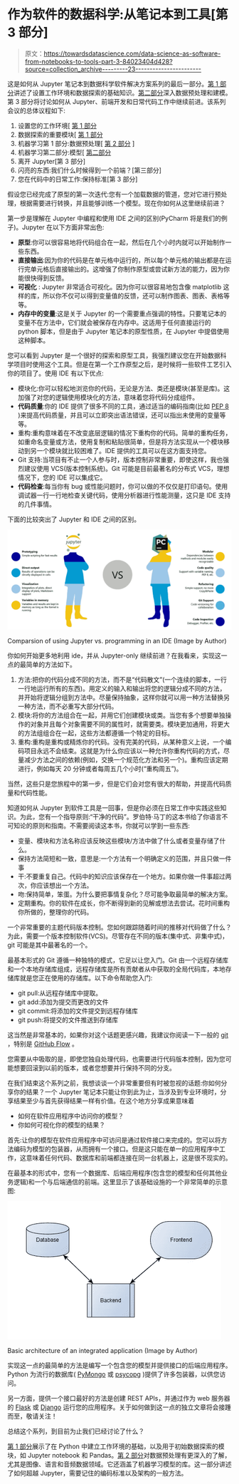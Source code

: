 # 作为软件的数据科学:从笔记本到工具[第 3 部分]

> 原文：<https://towardsdatascience.com/data-science-as-software-from-notebooks-to-tools-part-3-84023404d428?source=collection_archive---------23----------------------->

这是如何从 Jupyter 笔记本到数据科学软件解决方案系列的最后一部分。[第 1 部分](/data-science-as-software-from-notebooks-to-tools-part-1-253a39e4fc0a)讲述了设置工作环境和数据探索的基础知识。[第二部分](/data-science-as-software-from-notebooks-to-tools-part-2-e1d1bf99d067)深入数据预处理和建模。第 3 部分将讨论如何从 Jupyter、前端开发和日常代码工作中继续前进。该系列会议的总体议程如下:

1.  设置您的工作环境[ [第 1 部分](/data-science-as-software-from-notebooks-to-tools-part-1-253a39e4fc0a)
2.  数据探索的重要模块[ [第 1 部分](/data-science-as-software-from-notebooks-to-tools-part-1-253a39e4fc0a)
3.  机器学习第 1 部分:数据预处理[ [第 2 部分](/data-science-as-software-from-notebooks-to-tools-part-2-e1d1bf99d067) ]
4.  机器学习第二部分:模型[ [第二部分](/data-science-as-software-from-notebooks-to-tools-part-2-e1d1bf99d067)
5.  离开 Jupyter[第 3 部分]
6.  闪亮的东西:我们什么时候得到一个前端？[第三部分]
7.  您在代码中的日常工作:保持标准[第 3 部分]

假设您已经完成了原型的第一次迭代:您有一个加载数据的管道，您对它进行预处理，根据需要进行转换，并且能够训练一个模型。现在你如何从这里继续前进？

第一步是理解在 Jupyter 中编程和使用 IDE 之间的区别(PyCharm 将是我们的例子)。Jupyter 在以下方面非常出色:

*   **原型**:你可以很容易地将代码组合在一起，然后在几个小时内就可以开始制作一些东西。
*   **直接输出**:因为你的代码是在单元格中运行的，所以每个单元格的输出都是在运行完单元格后直接输出的。这增强了你制作原型或尝试新方法的能力，因为你能很快得到反馈。
*   **可视化** : Jupyter 非常适合可视化。因为你可以很容易地包含像 matplotlib 这样的库，所以你不仅可以得到变量值的反馈，还可以制作图表、图表、表格等等。
*   **内存中的变量**:这是关于 Jupyter 的一个需要重点强调的特性。只要笔记本的变量不在方法中，它们就会被保存在内存中。这适用于任何直接运行的 python 脚本，但是由于 Jupyter 笔记本的原型性质，在 Jupyter 中提倡使用这种脚本。

您可以看到 Jupyter 是一个很好的探索和原型工具，我强烈建议您在开始数据科学项目时使用这个工具。但是在第一个工作原型之后，是时候将一些软件工艺引入你的项目了。使用 IDE 有以下优点:

*   模块化:你可以轻松地浏览你的代码，无论是方法、类还是模块(甚至是库)。这加强了对您的逻辑使用模块化的方法，意味着您将代码分成组件。
*   **代码质量**:你的 IDE 提供了很多不同的工具，通过适当的编码指南(比如 [PEP 8](https://www.python.org/dev/peps/pep-0008/) )来提高代码质量，并且可以立即突出语法错误，还可以指出未使用的变量等等。
*   重构:重构意味着在不改变底层逻辑的情况下重构你的代码。简单的重构任务，如重命名变量或方法，使用复制和粘贴很简单，但是将方法实现从一个模块移动到另一个模块就比较困难了。IDE 提供的工具可以在这方面支持您。
*   Git 支持:当项目有不止一个人参与时，版本控制非常重要，即使这样，我也强烈建议使用 VCS(版本控制系统)。Git 可能是目前最著名的分布式 VCS，理想情况下，您的 IDE 可以集成它。
*   **代码检查**:每当你有 bug 或性能问题时，你可以做的不仅仅是打印语句。使用调试器一行一行地检查关键代码，使用分析器进行性能测量，这只是 IDE 支持的几件事情。

下面的比较突出了 Jupyter 和 IDE 之间的区别。

![](img/4bcc6a2806fb439f433b1784f87acd5a.png)

Comparsion of using Jupyter vs. programming in an IDE (Image by Author)

你如何开始更多地利用 ide，并从 Jupyter-only 继续前进？在我看来，实现这一点的最简单的方法如下。

1.  方法:把你的代码分成不同的方法，而不是“代码散文”(一个连续的脚本，一行一行地运行所有的东西)。用定义的输入和输出将您的逻辑分成不同的方法，并开始将逻辑分组到方法中。尽量保持抽象，这样你就可以用一种方法替换另一种方法，而不必重写大部分代码。
2.  模块:将你的方法组合在一起，并用它们创建模块或类。当您有多个想要单独操作的对象并且每个对象需要不同的属性时，就需要类。模块更加通用，将更大的方法组组合在一起，这些方法都遵循一个特定的目标。
3.  重构:重构是重构或精炼你的代码。没有完美的代码，从某种意义上说，一个编码项目永远不会结束。这就是为什么你应该以一种允许你重构代码的方式，尽量减少方法之间的依赖(例如，交换一个规范化方法和另一个)。重构应该定期进行，例如每天 20 分钟或者每周五几个小时(“重构周五”)。

当然，这些只是您旅程中的第一步，但是它们会对您有很大的帮助，并提高代码质量和代码性能。

知道如何从 Jupyter 到软件工具是一回事，但是你必须在日常工作中实践这些知识。为此，您有一个指导原则:“干净的代码”。罗伯特·马丁的这本书给了你语言不可知论的原则和指南。不需要阅读这本书，你就可以学到一些东西:

*   变量、模块和方法名称应该反映这些模块/方法中做了什么或者变量存储了什么。
*   保持方法简短和一致，意思是:一个方法有一个明确定义的范围，并且只做一件事
*   干:不要重复自己。代码中的知识应该保存在一个地方。如果你做一件事超过两次，你应该想出一个方法。
*   吻:保持简单，笨蛋。为什么要把事情复杂化？尽可能争取最简单的解决方案。
*   定期重构。你的软件在成长，你不断得到新的见解或想法去尝试。花时间重构你所做的，整理你的代码。

一个非常重要的主题代码版本控制。您如何跟踪随着时间的推移对代码做了什么？为此，需要一个版本控制软件(VCS)。尽管存在不同的版本(集中式、非集中式)，git 可能是其中最著名的一个。

最基本形式的 Git 遵循一种独特的模式，它足以让您入门。Git 由一个远程存储库和一个本地存储库组成，远程存储库是所有贡献者从中获取的全局代码库，本地存储库就是您正在使用的存储库。以下命令帮助您入门:

*   git pull:从远程存储库中提取。
*   git add:添加为提交而更改的文件
*   git commit:将添加的文件提交到远程存储库
*   git push:将提交的文件推送到存储库

这当然是非常基本的，如果你对这个话题更感兴趣，我建议你阅读一下一般的 [git](https://git-scm.com/docs/gittutorial) ，特别是 [GitHub Flow](https://guides.github.com/introduction/flow/) 。

您需要从中吸取的是，即使您独自处理代码，也需要进行代码版本控制，因为您可能想要回滚到以前的版本，或者您想要并行保持不同的分支。

在我们结束这个系列之前，我想谈谈一个非常重要但有时被忽视的话题:你如何分享你的结果？一个 Jupyter 笔记本只能让你到此为止，当涉及到专业环境时，分享结果至少与首先获得结果一样有价值。在这个地方分享成果意味着

*   如何在软件应用程序中访问你的模型？
*   你如何可视化你的模型的结果？

首先:让你的模型在软件应用程序中可访问是通过软件接口来完成的。您可以将方法编码为模型的包装器，从而拥有一个接口。但是这只能在单一的应用程序中工作，这意味着任何代码、数据库和前端都连接在同一台机器上，这是很不现实的。

在最基本的形式中，您有一个数据库、后端应用程序(包含您的模型和任何其他业务逻辑)和一个与后端通信的前端。这里显示了该基础设施的一个非常简单的示意图:

![](img/0394fec570e42cf253eed351e1709da5.png)

Basic architecture of an integrated application (Image by Author)

实现这一点的最简单的方法是编写一个包含您的模型并提供接口的后端应用程序。Python 为流行的数据库( [PyMongo](https://api.mongodb.com/python/current/) 或 [psycopg](http://initd.org/psycopg/) )提供了许多包装器，以供您访问。

另一方面，提供一个接口最好的方法是创建 REST APIs，并通过作为 web 服务器的 [Flask](http://flask.pocoo.org/) 或 [Django](https://www.djangoproject.com/) 运行您的应用程序。关于如何做到这一点的独立文章将会接踵而至，敬请关注！

总结这个系列，到目前为止我们已经讨论了什么？

[第 1 部分](/data-science-as-software-from-notebooks-to-tools-part-1-253a39e4fc0a)展示了在 Python 中建立工作环境的基础，以及用于初始数据探索的模块，如 Jupyter notebook 和 Pandas。[第 2 部分](/data-science-as-software-from-notebooks-to-tools-part-2-e1d1bf99d067)对数据预处理有更深入的了解，尤其是图像、语言和音频数据领域。它还涵盖了机器学习模型的库。这一部分讲述了如何超越 Jupyter，需要记住的编码标准以及架构的一般方法。